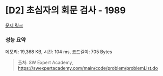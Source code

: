 # [D2] 초심자의 회문 검사 - 1989 

[문제 링크](https://swexpertacademy.com/main/code/problem/problemDetail.do?contestProbId=AV5PyTLqAf4DFAUq) 

### 성능 요약

메모리: 19,368 KB, 시간: 104 ms, 코드길이: 705 Bytes



> 출처: SW Expert Academy, https://swexpertacademy.com/main/code/problem/problemList.do